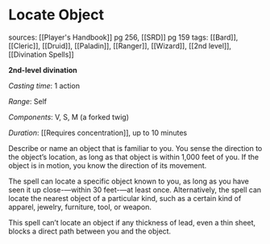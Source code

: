 # Locate Object
sources: [[Player's Handbook]] pg 256, [[SRD]] pg 159
tags: [[Bard]], [[Cleric]], [[Druid]], [[Paladin]], [[Ranger]], [[Wizard]], [[2nd level]], [[Divination Spells]]

**2nd-level divination**

*Casting time*: 1 action

*Range*: Self

*Components*: V, S, M (a forked twig)

*Duration*: [[Requires concentration]], up to 10 minutes

Describe or name an object that is familiar to you. You sense the direction to the object’s location, as long as that object is within 1,000 feet of you. If the object is in motion, you know the direction of its movement.

The spell can locate a specific object known to you, as long as you have seen it up close-—within 30 feet-—at least once. Alternatively, the spell can locate the nearest object of a particular kind, such as a certain kind of apparel, jewelry, furniture, tool, or weapon.

This spell can’t locate an object if any thickness of lead, even a thin sheet, blocks a direct path between you and the object.
